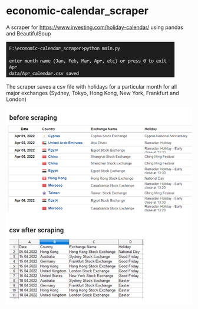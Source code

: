# economic-calendar_scraper
A scraper for https://www.investing.com/holiday-calendar/ using pandas and BeautifulSoup
<p>
    <img src="menu.jpg"/>
</p>
The scraper saves a csv file with holidays for a particular month for all major exchanges (Sydney, Tokyo, Hong Kong, New York, Frankfurt and London)
<p>
    <img src="process.jpg"/>
</p>
